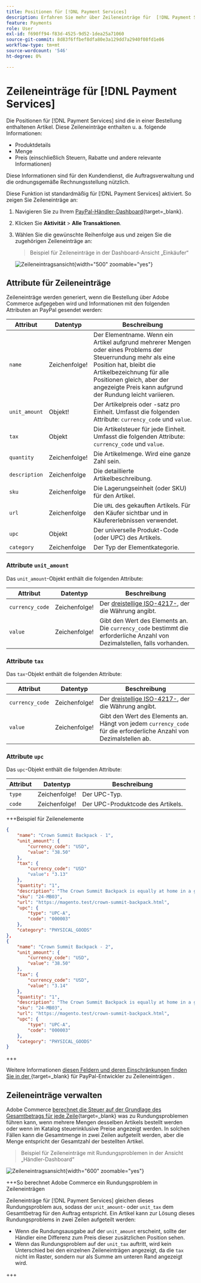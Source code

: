 ```yaml
---
title: Positionen für [!DNL Payment Services]
description: Erfahren Sie mehr über Zeileneinträge für  [!DNL Payment Services]  und wie Sie Zeileneinträge im Händler-Dashboard anzeigen können.
feature: Payments
role: User
exl-id: f690ff94-f83d-4525-9d52-1dea25a71060
source-git-commit: 8d83f6ffbef8dfa80e3a129dd7a2940f08fd1e86
workflow-type: tm+mt
source-wordcount: '546'
ht-degree: 0%

---
```


# Zeileneinträge für [!DNL Payment Services]

Die Positionen für [!DNL Payment Services] sind die in einer Bestellung enthaltenen Artikel. Diese Zeileneinträge enthalten u. a. folgende Informationen:

* Produktdetails
* Menge
* Preis (einschließlich Steuern, Rabatte und andere relevante Informationen)

Diese Informationen sind für den Kundendienst, die Auftragsverwaltung und die ordnungsgemäße Rechnungsstellung nützlich.

Diese Funktion ist standardmäßig für [!DNL Payment Services] aktiviert. So zeigen Sie Zeileneinträge an:

1. Navigieren Sie zu Ihrem [PayPal-Händler-Dashboard](https://www.paypal.com/merchant/){target=_blank}.

1. Klicken Sie **Aktivität** > **Alle Transaktionen**.

1. Wählen Sie die gewünschte Reihenfolge aus und zeigen Sie die zugehörigen Zeileneinträge an:

   > Beispiel für Zeileneinträge in der Dashboard-Ansicht „Einkäufer“

   ![Zeileneintragsansicht](assets/paypal-shopper-dashboard-line-items-view.png){width="500" zoomable="yes"}

## Attribute für Zeileneinträge

Zeileneinträge werden generiert, wenn die Bestellung über Adobe Commerce aufgegeben wird und Informationen mit den folgenden Attributen an PayPal gesendet werden:

| Attribut | Datentyp | Beschreibung |
| --- | --- | --- |
| `name` | Zeichenfolge! | Der Elementname. Wenn ein Artikel aufgrund mehrerer Mengen oder eines Problems der Steuerrundung mehr als eine Position hat, bleibt die Artikelbezeichnung für alle Positionen gleich, aber der angezeigte Preis kann aufgrund der Rundung leicht variieren. |
| `unit_amount` | Objekt! | Der Artikelpreis oder -satz pro Einheit. Umfasst die folgenden Attribute: `currency_code` und `value`. |
| `tax` | Objekt | Die Artikelsteuer für jede Einheit. Umfasst die folgenden Attribute: `currency_code` und `value`. |
| `quantity` | Zeichenfolge! | Die Artikelmenge. Wird eine ganze Zahl sein. |
| `description` | Zeichenfolge | Die detaillierte Artikelbeschreibung. |
| `sku` | Zeichenfolge | Die Lagerungseinheit (oder SKU) für den Artikel. |
| `url` | Zeichenfolge | Die `URL` des gekauften Artikels. Für den Käufer sichtbar und in Käufererlebnissen verwendet. |
| `upc` | Objekt | Der universelle Produkt-Code (oder UPC) des Artikels. |
| `category` | Zeichenfolge | Der Typ der Elementkategorie. |

### Attribute `unit_amount`

Das `unit_amount`-Objekt enthält die folgenden Attribute:

| Attribut | Datentyp | Beschreibung |
| --- | --- | --- |
| `currency_code` | Zeichenfolge! | Der [dreistellige ISO-4217-](https://developer.paypal.com/api/rest/reference/currency-codes/), der die Währung angibt. |
| `value` | Zeichenfolge! | Gibt den Wert des Elements an. Die `currency_code` bestimmt die erforderliche Anzahl von Dezimalstellen, falls vorhanden. |

### Attribute `tax`

Das `tax`-Objekt enthält die folgenden Attribute:

| Attribut | Datentyp | Beschreibung |
| --- | --- | --- |
| `currency_code` | Zeichenfolge! | Der [dreistellige ISO-4217-](https://developer.paypal.com/api/rest/reference/currency-codes/), der die Währung angibt. |
| `value` | Zeichenfolge! | Gibt den Wert des Elements an. Hängt von jedem `currency_code` für die erforderliche Anzahl von Dezimalstellen ab. |

### Attribute `upc`

Das `upc`-Objekt enthält die folgenden Attribute:

| Attribut | Datentyp | Beschreibung |
| --- | --- | --- |
| `type` | Zeichenfolge! | Der UPC-Typ. |
| `code` | Zeichenfolge! | Der UPC-Produktcode des Artikels. |

+++Beispiel für Zeilenelemente

```json
{
    "name": "Crown Summit Backpack - 1",
    "unit_amount": {
        "currency_code": "USD",
        "value": "38.50"
    },
    "tax": {
        "currency_code": "USD"
        "value": "3.13"
    },
    "quantity": "1",
    "description": "The Crown Summit Backpack is equally at home in a gym locker, study cube or a pup tent, so be sure yours is packed with books,",
    "sku": "24-MB03",
    "url": "https://magento.test/crown-summit-backpack.html",
    "upc": {
        "type": "UPC-A",
        "code": "000003"
    },
    "category": "PHYSICAL_GOODS"
},
{
    "name": "Crown Summit Backpack - 2",
    "unit_amount": {
        "currency_code": "USD",
        "value": "38.50"
    },
    "tax": {
        "currency_code": "USD",
        "value": "3.14"
    },
    "quantity": "1",
    "description": "The Crown Summit Backpack is equally at home in a gym locker, study cube or a pup tent, so be sure yours is packed with books,",
    "sku": "24-MB03",
    "url": "https://magento.test/crown-summit-backpack.html",
    "upc": {
        "type": "UPC-A",
        "code": "000003"
    },
    "category": "PHYSICAL_GOODS"
}
```

+++

Weitere Informationen [ diesen Feldern und deren Einschränkungen finden Sie in der ](https://developer.paypal.com/docs/api/orders/v2/#definition-line_item){target=_blank} für PayPal-Entwickler zu Zeileneinträgen .

## Zeileneinträge verwalten

Adobe Commerce [berechnet die Steuer auf der Grundlage des Gesamtbetrags für jede Zeile](https://experienceleague.adobe.com/en/docs/commerce-admin/stores-sales/site-store/taxes/taxes#warning-messages){target=_blank} was zu Rundungsproblemen führen kann, wenn mehrere Mengen desselben Artikels bestellt werden oder wenn im Katalog steuerinklusive Preise angezeigt werden. In solchen Fällen kann die Gesamtmenge in zwei Zeilen aufgeteilt werden, aber die Menge entspricht der Gesamtzahl der bestellten Artikel.

> Beispiel für Zeileneinträge mit Rundungsproblemen in der Ansicht „Händler-Dashboard“

![Zeileneintragsansicht](assets/line-items-example.png){width="600" zoomable="yes"}

+++So berechnet Adobe Commerce ein Rundungsproblem in Zeileneinträgen

Zeileneinträge für [!DNL Payment Services] gleichen dieses Rundungsproblem aus, sodass der `unit_amount`- oder `unit_tax` dem Gesamtbetrag für den Auftrag entspricht. Ein Artikel kann zur Lösung dieses Rundungsproblems in zwei Zeilen aufgeteilt werden:

* Wenn die Rundungsausgabe auf der `unit_amount` erscheint, sollte der Händler eine Differenz zum Preis dieser zusätzlichen Position sehen.
* Wenn das Rundungsproblem auf der `unit_tax` auftritt, wird kein Unterschied bei den einzelnen Zeileneinträgen angezeigt, da die `tax` nicht im Raster, sondern nur als Summe am unteren Rand angezeigt wird.

+++
